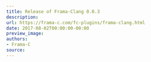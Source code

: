 ```yaml
---
title: Release of Frama-Clang 0.0.3
description:
url: https://frama-c.com/fc-plugins/frama-clang.html
date: 2017-08-02T00:00:00-00:00
preview_image:
authors:
- Frama-C
source:
---
```



